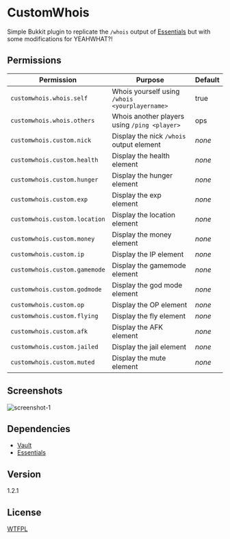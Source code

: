 CustomWhois
====

Simple Bukkit plugin to replicate the `/whois` output of [Essentials](https://github.com/essentials/Essentials/) but with some modifications for YEAHWHAT?!

## Permissions

Permission | Purpose | Default
--- | --- | ---
`customwhois.whois.self` | Whois yourself using `/whois <yourplayername>` | true
`customwhois.whois.others` | Whois another players using `/ping <player>` | ops
`customwhois.custom.nick` | Display the nick `/whois` output element | _none_
`customwhois.custom.health` | Display the health element | _none_
`customwhois.custom.hunger` | Display the hunger element | _none_
`customwhois.custom.exp` | Display the exp element | _none_
`customwhois.custom.location` | Display the location element | _none_
`customwhois.custom.money` | Display the money element | _none_
`customwhois.custom.ip` | Display the IP element | _none_
`customwhois.custom.gamemode` | Display the gamemode element | _none_
`customwhois.custom.godmode` | Display the god mode element | _none_
`customwhois.custom.op` | Display the OP element | _none_
`customwhois.custom.flying` | Display the fly element | _none_
`customwhois.custom.afk` | Display the AFK element | _none_
`customwhois.custom.jailed` | Display the jail element | _none_
`customwhois.custom.muted` | Display the mute element | _none_

## Screenshots

![screenshot-1](http://cl.ly/image/0W1o3J1w070O/+)

## Dependencies

* [Vault](https://github.com/MilkBowl/Vault) 
* [Essentials](https://github.com/essentials/Essentials/)

## Version

1.2.1

## License

[WTFPL](LICENSE)
